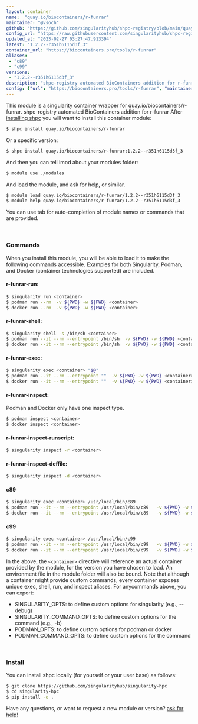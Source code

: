 ```yaml
---
layout: container
name:  "quay.io/biocontainers/r-funrar"
maintainer: "@vsoch"
github: "https://github.com/singularityhub/shpc-registry/blob/main/quay.io/biocontainers/r-funrar/container.yaml"
config_url: "https://raw.githubusercontent.com/singularityhub/shpc-registry/main/quay.io/biocontainers/r-funrar/container.yaml"
updated_at: "2023-02-27 03:27:47.913394"
latest: "1.2.2--r351h6115d3f_3"
container_url: "https://biocontainers.pro/tools/r-funrar"
aliases:
 - "c89"
 - "c99"
versions:
 - "1.2.2--r351h6115d3f_3"
description: "shpc-registry automated BioContainers addition for r-funrar"
config: {"url": "https://biocontainers.pro/tools/r-funrar", "maintainer": "@vsoch", "description": "shpc-registry automated BioContainers addition for r-funrar", "latest": {"1.2.2--r351h6115d3f_3": "sha256:c08008cee0490813cf6806ad06aaf8569326c8d71e1f6619f8d50eae5dea4e1c"}, "tags": {"1.2.2--r351h6115d3f_3": "sha256:c08008cee0490813cf6806ad06aaf8569326c8d71e1f6619f8d50eae5dea4e1c"}, "docker": "quay.io/biocontainers/r-funrar", "aliases": {"c89": "/usr/local/bin/c89", "c99": "/usr/local/bin/c99"}}
---
```


This module is a singularity container wrapper for quay.io/biocontainers/r-funrar.
shpc-registry automated BioContainers addition for r-funrar
After [installing shpc](#install) you will want to install this container module:


```bash
$ shpc install quay.io/biocontainers/r-funrar
```

Or a specific version:

```bash
$ shpc install quay.io/biocontainers/r-funrar:1.2.2--r351h6115d3f_3
```

And then you can tell lmod about your modules folder:

```bash
$ module use ./modules
```

And load the module, and ask for help, or similar.

```bash
$ module load quay.io/biocontainers/r-funrar/1.2.2--r351h6115d3f_3
$ module help quay.io/biocontainers/r-funrar/1.2.2--r351h6115d3f_3
```

You can use tab for auto-completion of module names or commands that are provided.

<br>

### Commands

When you install this module, you will be able to load it to make the following commands accessible.
Examples for both Singularity, Podman, and Docker (container technologies supported) are included.

#### r-funrar-run:

```bash
$ singularity run <container>
$ podman run --rm  -v ${PWD} -w ${PWD} <container>
$ docker run --rm  -v ${PWD} -w ${PWD} <container>
```

#### r-funrar-shell:

```bash
$ singularity shell -s /bin/sh <container>
$ podman run --it --rm --entrypoint /bin/sh  -v ${PWD} -w ${PWD} <container>
$ docker run --it --rm --entrypoint /bin/sh  -v ${PWD} -w ${PWD} <container>
```

#### r-funrar-exec:

```bash
$ singularity exec <container> "$@"
$ podman run --it --rm --entrypoint ""  -v ${PWD} -w ${PWD} <container> "$@"
$ docker run --it --rm --entrypoint ""  -v ${PWD} -w ${PWD} <container> "$@"
```

#### r-funrar-inspect:

Podman and Docker only have one inspect type.

```bash
$ podman inspect <container>
$ docker inspect <container>
```

#### r-funrar-inspect-runscript:

```bash
$ singularity inspect -r <container>
```

#### r-funrar-inspect-deffile:

```bash
$ singularity inspect -d <container>
```


#### c89

```bash
$ singularity exec <container> /usr/local/bin/c89
$ podman run --it --rm --entrypoint /usr/local/bin/c89   -v ${PWD} -w ${PWD} <container> -c " $@"
$ docker run --it --rm --entrypoint /usr/local/bin/c89   -v ${PWD} -w ${PWD} <container> -c " $@"
```


#### c99

```bash
$ singularity exec <container> /usr/local/bin/c99
$ podman run --it --rm --entrypoint /usr/local/bin/c99   -v ${PWD} -w ${PWD} <container> -c " $@"
$ docker run --it --rm --entrypoint /usr/local/bin/c99   -v ${PWD} -w ${PWD} <container> -c " $@"
```



In the above, the `<container>` directive will reference an actual container provided
by the module, for the version you have chosen to load. An environment file in the
module folder will also be bound. Note that although a container
might provide custom commands, every container exposes unique exec, shell, run, and
inspect aliases. For anycommands above, you can export:

 - SINGULARITY_OPTS: to define custom options for singularity (e.g., --debug)
 - SINGULARITY_COMMAND_OPTS: to define custom options for the command (e.g., -b)
 - PODMAN_OPTS: to define custom options for podman or docker
 - PODMAN_COMMAND_OPTS: to define custom options for the command

<br>

### Install

You can install shpc locally (for yourself or your user base) as follows:

```bash
$ git clone https://github.com/singularityhub/singularity-hpc
$ cd singularity-hpc
$ pip install -e .
```

Have any questions, or want to request a new module or version? [ask for help!](https://github.com/singularityhub/singularity-hpc/issues)